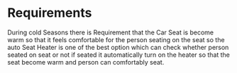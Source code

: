 # Requirements

During cold Seasons there is Requirement that the Car Seat is become warm so that it feels comfortable for the person seating on the seat so the auto Seat Heater is one of the best option which can check whether person seated on seat or not if seated it automatically turn on the heater so that the seat become warm and person can comfortably seat.
